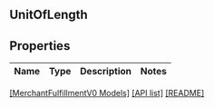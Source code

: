 ## UnitOfLength

## Properties

Name | Type | Description | Notes
------------ | ------------- | ------------- | -------------

[[MerchantFulfillmentV0 Models]](../) [[API list]](../../Api) [[README]](../../../README.md)
